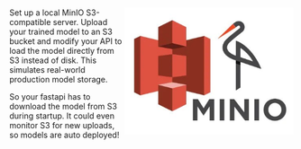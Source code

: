 
# 

<img src="../../media/s3-minio-logos-name.jpg" style="width: 300px" align="right">

Set up a local MinIO S3-compatible server. Upload your trained model to an S3 bucket and modify your API to load the model directly from S3 instead of disk. This simulates real-world production model storage.

So your fastapi has to download the model from S3 during startup.
It could even monitor S3 for new uploads, so models are auto deployed!

